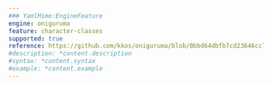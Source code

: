 ```yaml
---
### YamlMime:EngineFeature
engine: oniguruma
feature: character-classes
supported: true
reference: https://github.com/kkos/oniguruma/blob/0bbd64dbfb7cd23646cc798470daa5223964cf5b/doc/RE#L205
#description: *content.description
#syntax: *content.syntax
#example: *content.example
---
```

